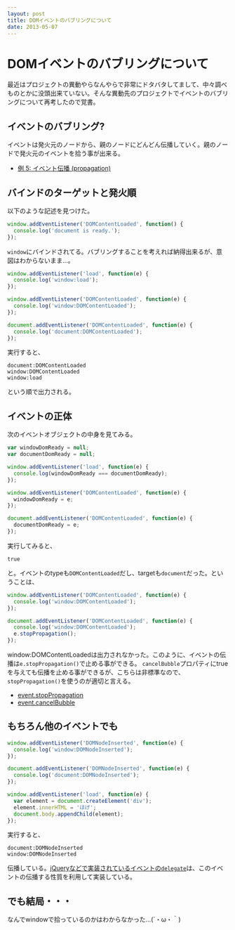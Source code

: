 ```yaml
---
layout: post
title: DOMイベントのバブリングについて
date: 2013-05-07
---
```


# DOMイベントのバブリングについて

最近はプロジェクトの異動やらなんやらで非常にドタバタしてまして、中々調べものとかに没頭出来ていない。そんな異動先のプロジェクトでイベントのバブリングについて再考したので覚書。

## イベントのバブリング?

イベントは発火元のノードから、親のノードにどんどん伝播していく。親のノードで発火元のイベントを拾う事が出来る。

+ [例 5: イベント伝播 (propagation)](https://developer.mozilla.org/ja/docs/DOM/DOM_Reference/Examples#Example_5.3A_Event_Propagation)

## バインドのターゲットと発火順

以下のような記述を見つけた。

```js
window.addEventListener('DOMContentLoaded', function() {
  console.log('document is ready.');
});
```

`window`にバインドされてる。バブリングすることを考えれば納得出来るが、意図はわからないまま…。

```js
window.addEventListener('load', function(e) {
  console.log('window:load');
});

window.addEventListener('DOMContentLoaded', function(e) {
  console.log('window:DOMContentLoaded');
});

document.addEventListener('DOMContentLoaded', function(e) {
  console.log('document:DOMContentLoaded');
});
```

実行すると、

```
document:DOMContentLoaded
window:DOMContentLoaded
window:load
```

という順で出力される。

## イベントの正体

次のイベントオブジェクトの中身を見てみる。

```js
var windowDomReady = null;
var documentDomReady = null;

window.addEventListener('load', function(e) {
  console.log(windowDomReady === documentDomReady);
});

window.addEventListener('DOMContentLoaded', function(e) {
  windowDomReady = e;
});

document.addEventListener('DOMContentLoaded', function(e) {
  documentDomReady = e;
});
```

実行してみると、

```
true
```

と。イベントのtypeも`DOMContentLoaded`だし、targetも`document`だった。ということは、

```js
window.addEventListener('DOMContentLoaded', function(e) {
  console.log('window:DOMContentLoaded');
});

document.addEventListener('DOMContentLoaded', function(e) {
  console.log('window:DOMContentLoaded');
  e.stopPropagation();
});
```

window:DOMContentLoadedは出力されなかった。このように、イベントの伝播は`e.stopPropagation()`で止める事ができる。
`cancelBubble`プロパティにtrueを与えても伝播を止める事ができるが、こちらは非標準なので、`stopPropagation()`を使うのが適切と言える。

- [event.stopPropagation](https://developer.mozilla.org/ja/docs/DOM/event.stopPropagation)
- [event.cancelBubble](https://developer.mozilla.org/ja/docs/DOM/event.cancelBubble)

## もちろん他のイベントでも

```js
window.addEventListener('DOMNodeInserted', function(e) {
  console.log('window:DOMNodeInserted');
});

document.addEventListener('DOMNodeInserted', function(e) {
  console.log('document:DOMNodeInserted');
});

window.addEventListener('load', function(e) {
  var element = document.createElement('div');
  element.innerHTML = 'ほげ';
  document.body.appendChild(element);
});
```

実行すると、

```
document:DOMNodeInserted
window:DOMNodeInserted
```

伝播している。[jQueryなどで実装されているイベントの`delegate`](/posts/2012/bind-and-delegate.html)は、このイベントの伝播する性質を利用して実装している。

## でも結局・・・

なんでwindowで拾っているのかはわからなかった…(´・ω・｀)